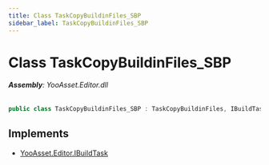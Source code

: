 ```yaml
---
title: Class TaskCopyBuildinFiles_SBP
sidebar_label: TaskCopyBuildinFiles_SBP
---
```

# Class TaskCopyBuildinFiles_SBP


###### **Assembly**: YooAsset.Editor.dll

```csharp title="Declaration"
public class TaskCopyBuildinFiles_SBP : TaskCopyBuildinFiles, IBuildTask
```

## Implements

* [YooAsset.Editor.IBuildTask](../YooAsset.Editor/IBuildTask.md)
